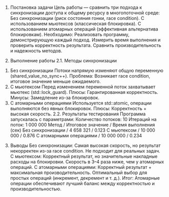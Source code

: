1. Постановка задачи
Цель работы — сравнить три подхода к синхронизации доступа к общему ресурсу в многопоточной среде:
Без синхронизации (риск состояния гонки, race condition).
С использованием мьютексов (классическая блокировка).
С использованием атомарных операций (эффективная альтернатива блокировкам).
Необходимо:
Реализовать программу, демонстрирующую каждый подход.
Измерить время выполнения и проверить корректность результата.
Сравнить производительность и надежность методов.

2. Выполнение работы
2.1. Методы синхронизации
1) Без синхронизации
Потоки напрямую изменяют общую переменную (shared_value_no_sync++).
Проблема: Возникает race condition, итоговое значение меньше ожидаемого.
2) С мьютексом
Перед изменением переменной поток захватывает мьютекс (std::lock_guard).
Плюсы: Гарантированная корректность.
Минусы: Замедление из-за блокировок.
3) С атомарными операциями
Используется std::atomic<int>, операции выполняются без явных блокировок.
Плюсы: Корректность + высокая скорость.
2.2. Результаты тестирования
Программа запускалась с параметрами:
Количество потоков: 10
Итераций на поток: 1 000 000
Метод	/ Итоговое значение /	Время выполнения (сек)
Без синхронизации /	4 658 321 /	0.123
С мьютексом	/ 10 000 000 /	0.876
С атомарными операциями	/ 10 000 000 /	0.234
3. Выводы
Без синхронизации:
Самая высокая скорость, но результат некорректен из-за race condition.
Не подходит для реальных задач.
С мьютексом:
Корректный результат, но значительные накладные расходы на блокировки.
Скорость в 3–4 раза ниже, чем у атомарных операций.
С атoмарными операциями:
Корректный результат + максимальная производительность.
Оптимальный выбор для простых операций (инкремент, декремент и т. д.).
Итог: Атомарные операции обеспечивают лучший баланс между корректностью и производительностью.
